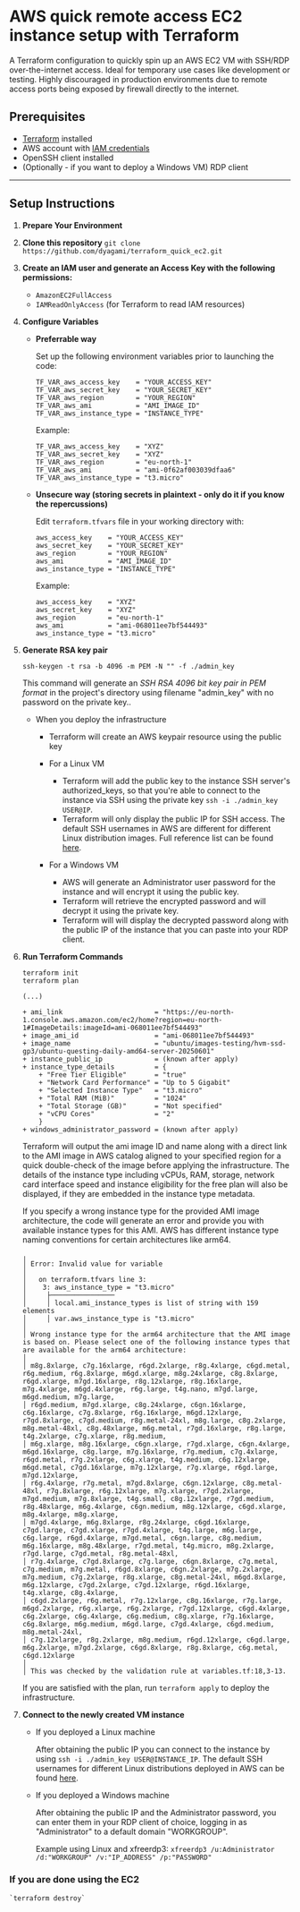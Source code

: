 # AWS quick remote access EC2 instance setup with Terraform

A Terraform configuration to quickly spin up an AWS EC2 VM with SSH/RDP over-the-internet access. Ideal for temporary use cases like development or testing. Highly discouraged in production environments due to remote access ports being exposed by firewall directly to the internet.

## Prerequisites

- [Terraform](https://developer.hashicorp.com/terraform/tutorials/aws-get-started/install-cli) installed
- AWS account with [IAM credentials](https://www.youtube.com/watch?v=OZsmKaIz_M0)
- OpenSSH client installed
- (Optionally - if you want to deploy a Windows VM) RDP client

***

## Setup Instructions

1. **Prepare Your Environment**

2. **Clone this repository** ```git clone https://github.com/dyagami/terraform_quick_ec2.git```

3. **Create an IAM user and generate an Access Key with the following permissions:**
    - `AmazonEC2FullAccess`
    - `IAMReadOnlyAccess` (for Terraform to read IAM resources)

4. **Configure Variables**

   - **Preferrable way**

        Set up the following environment variables prior to launching the code:

        ```
        TF_VAR_aws_access_key    = "YOUR_ACCESS_KEY"
        TF_VAR_aws_secret_key    = "YOUR_SECRET_KEY"
        TF_VAR_aws_region        = "YOUR_REGION"        
        TF_VAR_aws_ami           = "AMI_IMAGE_ID"
        TF_VAR_aws_instance_type = "INSTANCE_TYPE"
        ```

        Example:

        ```
        TF_VAR_aws_access_key    = "XYZ"
        TF_VAR_aws_secret_key    = "XYZ"
        TF_VAR_aws_region        = "eu-north-1"        
        TF_VAR_aws_ami           = "ami-0f62af003039dfaa6"
        TF_VAR_aws_instance_type = "t3.micro"
        ```

   - **Unsecure way (storing secrets in plaintext - only do it if you know the repercussions)**

        Edit `terraform.tfvars` file in your working directory with:

        ```
        aws_access_key    = "YOUR_ACCESS_KEY" 
        aws_secret_key    = "YOUR_SECRET_KEY"
        aws_region        = "YOUR_REGION"        
        aws_ami           = "AMI_IMAGE_ID"
        aws_instance_type = "INSTANCE_TYPE"
        ```

        Example:

        ```
        aws_access_key    = "XYZ" 
        aws_secret_key    = "XYZ"
        aws_region        = "eu-north-1"        
        aws_ami           = "ami-068011ee7bf544493"
        aws_instance_type = "t3.micro"
        ```

5. **Generate RSA key pair**

    `ssh-keygen -t rsa -b 4096 -m PEM -N "" -f ./admin_key`

    This command will generate an *SSH RSA 4096 bit key pair in PEM format* in the project's directory using filename "admin_key" with no password on the private key..

    - When you deploy the infrastructure

        - Terraform will create an AWS keypair resource using the public key
        - For a Linux VM
            - Terraform will add the public key to the instance SSH server's authorized_keys, so that you're able to connect to the instance via SSH using the private key `ssh -i ./admin_key USER@IP`.
            - Terraform will only display the public IP for SSH access. The default SSH usernames in AWS are different for different Linux distribution images. Full reference list can be found [here](https://docs.aws.amazon.com/AWSEC2/latest/UserGuide/managing-users.html#ami-default-user-names).

        - For a Windows VM
            - AWS will generate an Administrator user password for the instance and will encrypt it using the public key.
            - Terraform will retrieve the encrypted password and will decrypt it using the private key.
            - Terraform will will display the decrypted password along with the public IP of the instance that you can paste into your RDP client.

6. **Run Terraform Commands**

    ```
    terraform init
    terraform plan

    (...)

    + ami_link                       = "https://eu-north-1.console.aws.amazon.com/ec2/home?region=eu-north-1#ImageDetails:imageId=ami-068011ee7bf544493"
    + image_ami_id                   = "ami-068011ee7bf544493"
    + image_name                     = "ubuntu/images-testing/hvm-ssd-gp3/ubuntu-questing-daily-amd64-server-20250601"
    + instance_public_ip             = (known after apply)
    + instance_type_details          = {
        + "Free Tier Eligible"       = "true"
        + "Network Card Performance" = "Up to 5 Gigabit"
        + "Selected Instance Type"   = "t3.micro"
        + "Total RAM (MiB)"          = "1024"
        + "Total Storage (GB)"       = "Not specified"
        + "vCPU Cores"               = "2"
        }
    + windows_administrator_password = (known after apply)    
    ```

    Terraform will output the ami image ID and name along with a direct link to the AMI image in AWS catalog aligned to your specified region for a quick double-check of the image before applying the infrastructure. The details of the instance type including vCPUs, RAM, storage, network card interface speed and instance eligibility for the free plan will also be displayed, if they are embedded in the instance type metadata.

    If you specify a wrong instance type for the provided AMI image architecture, the code will generate an error and provide you with available instance types for this AMI. AWS has different instance type naming conventions for certain architectures like arm64.

    ```
    ╷
    │ Error: Invalid value for variable
    │ 
    │   on terraform.tfvars line 3:
    │    3: aws_instance_type = "t3.micro"
    │     ├────────────────
    │     │ local.ami_instance_types is list of string with 159 elements
    │     │ var.aws_instance_type is "t3.micro"
    │ 
    │ Wrong instance type for the arm64 architecture that the AMI image is based on. Please select one of the following instance types that are available for the arm64 architecture: 
    │ 
    │ m8g.8xlarge, c7g.16xlarge, r6gd.2xlarge, r8g.4xlarge, c6gd.metal, r6g.medium, r6g.8xlarge, m6gd.xlarge, m8g.24xlarge, c8g.8xlarge, r6gd.xlarge, m7gd.16xlarge, r8g.12xlarge, r8g.16xlarge, m7g.4xlarge, m6gd.4xlarge, r6g.large, t4g.nano, m7gd.large, m6gd.medium, m7g.large,
    │ r6gd.medium, m7gd.xlarge, c8g.24xlarge, c6gn.16xlarge, c6g.16xlarge, c7g.8xlarge, r6g.16xlarge, m6gd.12xlarge, r7gd.8xlarge, c7gd.medium, r8g.metal-24xl, m8g.large, c8g.2xlarge, m8g.metal-48xl, c8g.48xlarge, m6g.metal, r7gd.16xlarge, r8g.large, t4g.2xlarge, c7g.xlarge, r8g.medium,
    │ m6g.xlarge, m8g.16xlarge, c6gn.xlarge, r7gd.xlarge, c6gn.4xlarge, m6gd.16xlarge, c8g.large, m7g.16xlarge, r7g.medium, c7g.4xlarge, r6gd.metal, r7g.2xlarge, c6g.xlarge, t4g.medium, c6g.12xlarge, m6gd.metal, c7gd.16xlarge, m7g.12xlarge, r7g.xlarge, r6gd.large, m7gd.12xlarge,
    │ r6g.4xlarge, r7g.metal, m7gd.8xlarge, c6gn.12xlarge, c8g.metal-48xl, r7g.8xlarge, r6g.12xlarge, m7g.xlarge, r7gd.2xlarge, m7gd.medium, m7g.8xlarge, t4g.small, c8g.12xlarge, r7gd.medium, r8g.48xlarge, m6g.4xlarge, c6gn.medium, m8g.12xlarge, c6gd.xlarge, m8g.4xlarge, m8g.xlarge,
    │ m7gd.4xlarge, m6g.8xlarge, r8g.24xlarge, c6gd.16xlarge, c7gd.large, c7gd.xlarge, r7gd.4xlarge, t4g.large, m6g.large, c6g.large, r6gd.4xlarge, m7gd.metal, c6gn.large, c8g.medium, m6g.16xlarge, m8g.48xlarge, r7gd.metal, t4g.micro, m8g.2xlarge, r7gd.large, c7gd.metal, r8g.metal-48xl,
    │ r7g.4xlarge, c7gd.8xlarge, c7g.large, c6gn.8xlarge, c7g.metal, c7g.medium, m7g.metal, r6gd.8xlarge, c6gn.2xlarge, m7g.2xlarge, m7g.medium, c7g.2xlarge, r8g.xlarge, c8g.metal-24xl, m6gd.8xlarge, m6g.12xlarge, c7gd.2xlarge, c7gd.12xlarge, r6gd.16xlarge, t4g.xlarge, c8g.4xlarge,
    │ c6gd.2xlarge, r6g.metal, r7g.12xlarge, c8g.16xlarge, r7g.large, m6gd.2xlarge, r6g.xlarge, r6g.2xlarge, r7gd.12xlarge, c6gd.4xlarge, c6g.2xlarge, c6g.4xlarge, c6g.medium, c8g.xlarge, r7g.16xlarge, c6g.8xlarge, m6g.medium, m6gd.large, c7gd.4xlarge, c6gd.medium, m8g.metal-24xl,
    │ c7g.12xlarge, r8g.2xlarge, m8g.medium, r6gd.12xlarge, c6gd.large, m6g.2xlarge, m7gd.2xlarge, c6gd.8xlarge, r8g.8xlarge, c6g.metal, c6gd.12xlarge
    │ 
    │ This was checked by the validation rule at variables.tf:18,3-13.    
    ```

    If you are satisfied with the plan, run `terraform apply` to deploy the infrastructure.

7. **Connect to the newly created VM instance**

    - If you deployed a Linux machine

        After obtaining the public IP you can connect to the instance by using `ssh -i ./admin_key USER@INSTANCE_IP`. The default SSH usernames for different Linux distributions deployed in AWS can be found [here](https://docs.aws.amazon.com/AWSEC2/latest/UserGuide/managing-users.html#ami-default-user-names).

    - If you deployed a Windows machine

        After obtaining the public IP and the Administrator password, you can enter them in your RDP client of choice, logging in as "Administrator" to a default domain "WORKGROUP".

        Example using Linux and xfreerdp3:
        `xfreerdp3 /u:Administrator /d:"WORKGROUP" /v:"IP_ADDRESS" /p:"PASSWORD"`

### If you are done using the EC2

    `terraform destroy`
